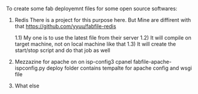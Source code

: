 To create some fab deployemnt files for some open source softwares:
1) Redis
	There is a project for this purpose here. But Mine are diffirent with that
	https://github.com/yyuu/fabfile-redis
	
	1.1) My one is to use the latest file from their server
	1.2) It will compile on target machine, not on local machine like that
	1.3) It will create the start/stop script and do that job as well
	
2) Mezzazine for apache on on isp-config3 cpanel
	fabfile-apache-ispconfig.py
	deploy folder contains tempalte for apache config and wsgi file
	

3) What else